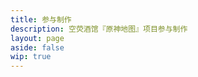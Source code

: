 ```yaml
---
title: 参与制作
description: 空荧酒馆『原神地图』项目参与制作
layout: page
aside: false
wip: true
---
```


<script setup lang="ts">
import StaffPage from '../components/staff/StaffPage.vue'
</script>

<StaffPage />
